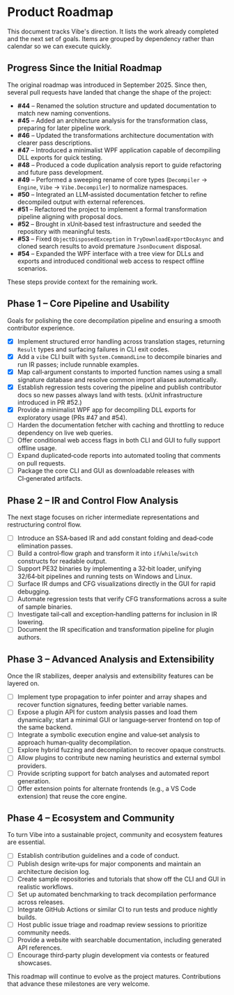 # Product Roadmap

This document tracks Vibe's direction.  It lists the work already completed and
the next set of goals.  Items are grouped by dependency rather than calendar so
we can execute quickly.

## Progress Since the Initial Roadmap

The original roadmap was introduced in September 2025.  Since then, several
pull requests have landed that change the shape of the project:

* **#44** – Renamed the solution structure and updated documentation to match
  new naming conventions.
* **#45** – Added an architecture analysis for the transformation class,
  preparing for later pipeline work.
* **#46** – Updated the transformations architecture documentation with clearer
  pass descriptions.
* **#47** – Introduced a minimalist WPF application capable of decompiling DLL
  exports for quick testing.
* **#48** – Produced a code duplication analysis report to guide refactoring and
  future pass development.
* **#49** – Performed a sweeping rename of core types (`Decompiler` → `Engine`,
  `Vibe` → `Vibe.Decompiler`) to normalize namespaces.
* **#50** – Integrated an LLM‑assisted documentation fetcher to refine
  decompiled output with external references.
* **#51** – Refactored the project to implement a formal transformation
  pipeline aligning with proposal docs.
* **#52** – Brought in xUnit‑based test infrastructure and seeded the repository
  with meaningful tests.
* **#53** – Fixed `ObjectDisposedException` in
  `TryDownloadExportDocAsync` and cloned search results to avoid premature
  `JsonDocument` disposal.
* **#54** – Expanded the WPF interface with a tree view for DLLs and exports and
  introduced conditional web access to respect offline scenarios.

These steps provide context for the remaining work.

## Phase 1 – Core Pipeline and Usability

Goals for polishing the core decompilation pipeline and ensuring a smooth
contributor experience.

- [x] Implement structured error handling across translation stages, returning
  `Result` types and surfacing failures in CLI exit codes.
- [x] Add a `vibe` CLI built with `System.CommandLine` to decompile binaries and
  run IR passes; include runnable examples.
- [x] Map call‑argument constants to imported function names using a small
  signature database and resolve common import aliases automatically.
- [x] Establish regression tests covering the pipeline and publish contributor
  docs so new passes always land with tests.  (xUnit infrastructure introduced in
  PR #52.)
- [x] Provide a minimalist WPF app for decompiling DLL exports for exploratory
  usage (PRs #47 and #54).
- [ ] Harden the documentation fetcher with caching and throttling to reduce
  dependency on live web queries.
- [ ] Offer conditional web access flags in both CLI and GUI to fully support
  offline usage.
- [ ] Expand duplicated‑code reports into automated tooling that comments on
  pull requests.
- [ ] Package the core CLI and GUI as downloadable releases with CI‑generated
  artifacts.

## Phase 2 – IR and Control Flow Analysis

The next stage focuses on richer intermediate representations and restructuring
control flow.

- [ ] Introduce an SSA‑based IR and add constant folding and dead‑code
  elimination passes.
- [ ] Build a control‑flow graph and transform it into `if`/`while`/`switch`
  constructs for readable output.
- [ ] Support PE32 binaries by implementing a 32‑bit loader, unifying 32/64‑bit
  pipelines and running tests on Windows and Linux.
- [ ] Surface IR dumps and CFG visualizations directly in the GUI for rapid
  debugging.
- [ ] Automate regression tests that verify CFG transformations across a suite
  of sample binaries.
- [ ] Investigate tail‑call and exception‑handling patterns for inclusion in IR
  lowering.
- [ ] Document the IR specification and transformation pipeline for plugin
  authors.

## Phase 3 – Advanced Analysis and Extensibility

Once the IR stabilizes, deeper analysis and extensibility features can be
layered on.

- [ ] Implement type propagation to infer pointer and array shapes and recover
  function signatures, feeding better variable names.
- [ ] Expose a plugin API for custom analysis passes and load them dynamically;
  start a minimal GUI or language‑server frontend on top of the same backend.
- [ ] Integrate a symbolic execution engine and value‑set analysis to approach
  human‑quality decompilation.
- [ ] Explore hybrid fuzzing and decompilation to recover opaque constructs.
- [ ] Allow plugins to contribute new naming heuristics and external symbol
  providers.
- [ ] Provide scripting support for batch analyses and automated report
  generation.
- [ ] Offer extension points for alternate frontends (e.g., a VS Code extension)
  that reuse the core engine.

## Phase 4 – Ecosystem and Community

To turn Vibe into a sustainable project, community and ecosystem features are
essential.

- [ ] Establish contribution guidelines and a code of conduct.
- [ ] Publish design write‑ups for major components and maintain an architecture
  decision log.
- [ ] Create sample repositories and tutorials that show off the CLI and GUI in
  realistic workflows.
- [ ] Set up automated benchmarking to track decompilation performance across
  releases.
- [ ] Integrate GitHub Actions or similar CI to run tests and produce nightly
  builds.
- [ ] Host public issue triage and roadmap review sessions to prioritize
  community needs.
- [ ] Provide a website with searchable documentation, including generated API
  references.
- [ ] Encourage third‑party plugin development via contests or featured
  showcases.

This roadmap will continue to evolve as the project matures.  Contributions that
advance these milestones are very welcome.

